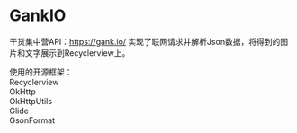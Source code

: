 # GankIO
干货集中营API：https://gank.io/
实现了联网请求并解析Json数据，将得到的图片和文字展示到Recyclerview上。

使用的开源框架：</Br>
Recyclerview </Br>
OkHttp </Br>
OkHttpUtils </Br>
Glide </Br>
GsonFormat </Br>


